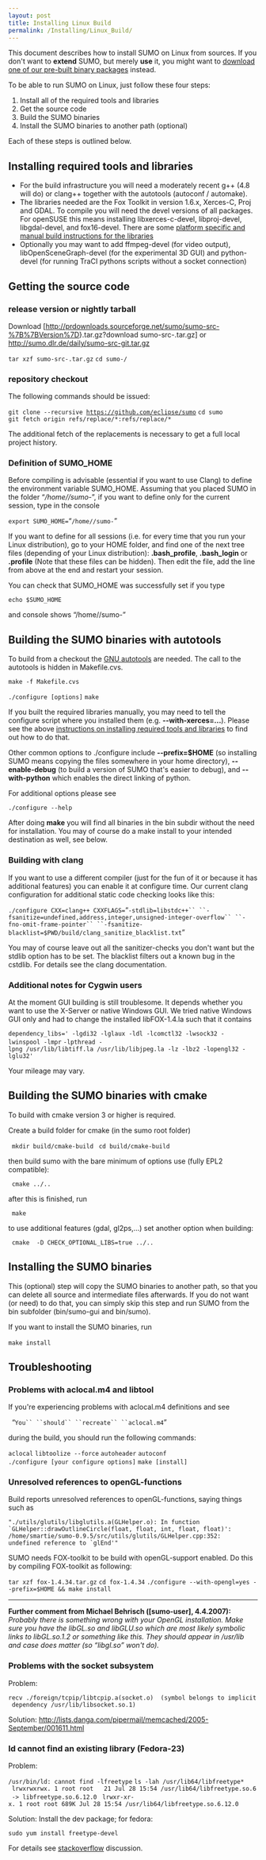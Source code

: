 ```yaml
---
layout: post
title: Installing Linux Build
permalink: /Installing/Linux_Build/
---
```


This document describes how to install SUMO on Linux from sources. If you don't want to **extend** SUMO, but merely **use** it, you might want to [download one of our pre-built binary packages](/Installing "wikilink") instead.

To be able to run SUMO on Linux, just follow these four steps:

1.  Install all of the required tools and libraries
2.  Get the source code
3.  Build the SUMO binaries
4.  Install the SUMO binaries to another path (optional)

Each of these steps is outlined below.

Installing required tools and libraries
---------------------------------------

-   For the build infrastructure you will need a moderately recent g++ (4.8 will do) or clang++ together with the autotools (autoconf / automake).
-   The libraries needed are the Fox Toolkit in version 1.6.x, Xerces-C, Proj and GDAL. To compile you will need the devel versions of all packages. For openSUSE this means installing libxerces-c-devel, libproj-devel, libgdal-devel, and fox16-devel. There are some [platform specific and manual build instructions for the libraries](/Installing/Linux_Build_Libraries "wikilink")
-   Optionally you may want to add ffmpeg-devel (for video output), libOpenSceneGraph-devel (for the experimental 3D GUI) and python-devel (for running TraCI pythons scripts without a socket connection)

Getting the source code
-----------------------

### release version or nightly tarball

Download \[<http://prdownloads.sourceforge.net/sumo/sumo-src-%7B%7BVersion%7D>}.tar.gz?download sumo-src-.tar.gz\] or <http://sumo.dlr.de/daily/sumo-src-git.tar.gz>

`tar xzf sumo-src-`<version>`.tar.gz`
`cd sumo-`<version>`/`

### repository checkout

The following commands should be issued:

`git clone --recursive `[`https://github.com/eclipse/sumo`](https://github.com/eclipse/sumo)
`cd sumo`
`git fetch origin refs/replace/*:refs/replace/*`

The additional fetch of the replacements is necessary to get a full local project history.

### Definition of SUMO_HOME

Before compiling is advisable (essential if you want to use Clang) to define the environment variable SUMO_HOME. Assuming that you placed SUMO in the folder “*/home/<user>/sumo-<version>*”, if you want to define only for the current session, type in the console

`export SUMO_HOME=`“`/home/`<user>`/sumo-`<version>”

If you want to define for all sessions (i.e. for every time that you run your Linux distribution), go to your HOME folder, and find one of the next tree files (depending of your Linux distribution): **.bash_profile**, **.bash_login** or **.profile** (Note that these files can be hidden). Then edit the file, add the line from above at the end and restart your session.

You can check that SUMO_HOME was successfully set if you type

`echo $SUMO_HOME`

and console shows “/home/<user>/sumo-<version>”

Building the SUMO binaries with autotools
-----------------------------------------

To build from a checkout the [GNU autotools](http://en.wikipedia.org/wiki/GNU_build_system) are needed. The call to the autotools is hidden in Makefile.cvs.

`make -f Makefile.cvs`

`./configure [options]`
`make`

If you built the required libraries manually, you may need to tell the configure script where you installed them (e.g. **--with-xerces=...**). Please see the above [instructions on installing required tools and libraries](/Installing/Linux_Build_Libraries "wikilink") to find out how to do that.

Other common options to ./configure include **--prefix=$HOME** (so installing SUMO means copying the files somewhere in your home directory), **--enable-debug** (to build a version of SUMO that's easier to debug), and **--with-python** which enables the direct linking of python.

For additional options please see

`./configure --help`

After doing **make** you will find all binaries in the bin subdir without the need for installation. You may of course do a make install to your intended destination as well, see below.

### Building with clang

If you want to use a different compiler (just for the fun of it or because it has additional features) you can enable it at configure time. Our current clang configuration for additional static code checking looks like this:

`./configure CXX=clang++ CXXFLAGS=`“`-stdlib=libstdc++`` ``-fsanitize=undefined,address,integer,unsigned-integer-overflow`` ``-fno-omit-frame-pointer`` ``-fsanitize-blacklist=$PWD/build/clang_sanitize_blacklist.txt`”

You may of course leave out all the sanitizer-checks you don't want but the stdlib option has to be set. The blacklist filters out a known bug in the cstdlib. For details see the clang documentation.

### Additional notes for Cygwin users

At the moment GUI building is still troublesome. It depends whether you want to use the X-Server or native Windows GUI. We tried native Windows GUI only and had to change the installed libFOX-1.4.la such that it contains

`dependency_libs=' -lgdi32 -lglaux -ldl -lcomctl32 -lwsock32 -lwinspool -lmpr`
`-lpthread -lpng /usr/lib/libtiff.la /usr/lib/libjpeg.la -lz -lbz2 -lopengl32 -lglu32'`

Your mileage may vary.

Building the SUMO binaries with cmake
-------------------------------------

To build with cmake version 3 or higher is required.

Create a build folder for cmake (in the sumo root folder)

` mkdir build/cmake-build`
` cd build/cmake-build`

then build sumo with the bare minimum of options use (fully EPL2 compatible):

` cmake ../..`

after this is finished, run

` make`

to use additional features (gdal, gl2ps,...) set another option when building:

` cmake  -D CHECK_OPTIONAL_LIBS=true ../..`

Installing the SUMO binaries
----------------------------

This (optional) step will copy the SUMO binaries to another path, so that you can delete all source and intermediate files afterwards. If you do not want (or need) to do that, you can simply skip this step and run SUMO from the bin subfolder (bin/sumo-gui and bin/sumo).

If you want to install the SUMO binaries, run

`make install`
` `

Troubleshooting
---------------

### Problems with aclocal.m4 and libtool

If you're experiencing problems with aclocal.m4 definitions and see

` `“`You`` ``should`` ``recreate`` ``aclocal.m4`”

during the build, you should run the following commands:

`aclocal`
`libtoolize --force`
`autoheader`
`autoconf`
`./configure [your configure options]`
`make [install]`

### Unresolved references to openGL-functions

Build reports unresolved references to openGL-functions, saying things such as

`"./utils/glutils/libglutils.a(GLHelper.o): In function`
`` `GLHelper::drawOutlineCircle(float, float, int, float, float)': ``
`/home/smartie/sumo-0.9.5/src/utils/glutils/GLHelper.cpp:352:`
`` undefined reference to `glEnd'" ``

SUMO needs FOX-toolkit to be build with openGL-support enabled. Do this by compiling FOX-toolkit as following:

`tar xzf fox-1.4.34.tar.gz`
`cd fox-1.4.34`
`./configure --with-opengl=yes --prefix=$HOME && make install`

------------------------------------------------------------------------

**Further comment from Michael Behrisch (\[sumo-user\], 4.4.2007):** *Probably there is something wrong with your OpenGL installation. Make sure you have the libGL.so and libGLU.so which are most likely symbolic links to libGL.so.1.2 or something like this. They should appear in /usr/lib and case does matter (so “libgl.so” won't do).*

### Problems with the socket subsystem

Problem:

`recv ./foreign/tcpip/libtcpip.a(socket.o)  (symbol belongs to implicit dependency /usr/lib/libsocket.so.1)`

Solution: <http://lists.danga.com/pipermail/memcached/2005-September/001611.html>

### ld cannot find an existing library (Fedora-23)

Problem:

`/usr/bin/ld: cannot find -lfreetype`
`ls -lah /usr/lib64/libfreetype*`
` lrwxrwxrwx. 1 root root   21 Jul 28 15:54 /usr/lib64/libfreetype.so.6 -> libfreetype.so.6.12.0`
` lrwxr-xr-x. 1 root root 689K Jul 28 15:54 /usr/lib64/libfreetype.so.6.12.0`

Solution: Install the dev package; for fedora:

`sudo yum install freetype-devel`

For details see [stackoverflow](http://stackoverflow.com/questions/335928/ld-cannot-find-an-existing-library) discussion.
